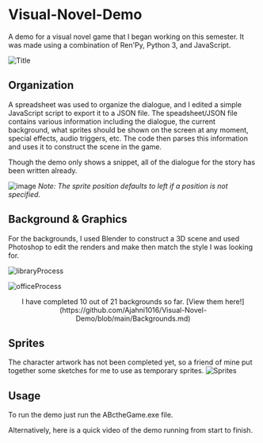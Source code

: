 # Visual-Novel-Demo

A demo for a visual novel game that I began working on this semester. It was made using a combination of Ren'Py, Python 3, and JavaScript.

![Title](https://user-images.githubusercontent.com/42648282/119731367-daa17500-be44-11eb-9760-da4f67bbe856.gif)


## Organization
A spreadsheet was used to organize the dialogue, and I edited a simple JavaScript script to export it to a JSON file. The speadsheet/JSON file contains various information including the dialogue, the current background, what sprites should be shown on the screen at any moment, special effects, audio triggers, etc. The code then parses this information and uses it to construct the scene in the game.

Though the demo only shows a snippet, all of the dialogue for the story has been written already.

![image](https://user-images.githubusercontent.com/42648282/119722007-d58af880-be39-11eb-91ed-8d677e87962e.png)
*Note: The sprite position defaults to left if a position is not specified.*


## Background & Graphics
For the backgrounds, I used Blender to construct a 3D scene and used Photoshop to edit the renders and make then match the style I was looking for.

![libraryProcess](https://user-images.githubusercontent.com/42648282/119730796-23a4f980-be44-11eb-99ed-b1cde455c49e.png)

![officeProcess](https://user-images.githubusercontent.com/42648282/119732167-da55a980-be45-11eb-810b-9d4a647148ff.png)

<p align="center">
I have completed 10 out of 21 backgrounds so far. [View them here!](https://github.com/Ajahni1016/Visual-Novel-Demo/blob/main/Backgrounds.md)

</p>


## Sprites
The character artwork has not been completed yet, so a friend of mine put together some sketches for me to use as temporary sprites.
![Sprites](https://user-images.githubusercontent.com/42648282/119733658-d6c32200-be47-11eb-9815-6cfa03decf16.gif)


## Usage
To run the demo just run the ABctheGame.exe file.

Alternatively, here is a quick video of the demo running from start to finish.


